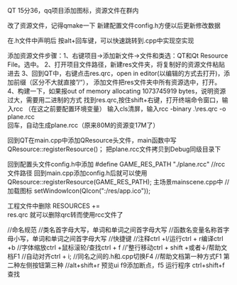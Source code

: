 QT
15分36，qq项目添加图标，资源文件在群内

改了资源文件，记得qmake一下
新建配置文件config.h方便以后更新修改数据

在.h文件中声明后 按alt+回车键，可以快速跳转到.cpp中实现空实现

添加资源文件步骤：1、右键项目->添加新文件->文件和类选：QT和Qt Resource File。选中。
                               2、打开项目文件路径，新建res文件夹，将复制好的资源文件粘贴进去
3、回到QT中，右键点击res.qrc，open in editor(以编辑的方式去打开)，添加前缀（区分不大就直接”/“），
添加文件把res文件夹中所有资源选中，打开。
4、构建一下，如果报out of memory allocating 1073745919 bytes，说明资源过大，需要用二进制的方式
找到res.qrc,按住shift+右键，打开终端命令窗口，输入rcc （在这之前要配置环境变量）
输入cls清屏，输入rcc -binary .\res.qrc -o plane.rcc    
回车，自动生成plane.rcc（原来80M的资源变17M了）

回到QT在main.cpp中添加QResource头文件，main函数中写QResource::registerResource()；
把plane.rcc文件拷贝到Debug同级目录下

回到配置头文件config.h中添加 #define GAME_RES_PATH "./plane.rcc"      //rcc文件路径
回到main.cpp添加config.h后就可以使用QResource::registerResource(GAME_RES_PATH);
主场景mainscene.cpp中
//加载图标
    setWindowIcon(QIcon(":/res/app.ico"));

工程文件中删除
RESOURCES += \
    res.qrc
就可以删除qrc转而使用rcc文件了



//命名规范
//类名首字母大写，单词和单词之间首字母大写
//函数名变量名称首字母小写，单词和单词之间首字母大写
//快捷键
//注释ctrl +l/运行ctrl + r编译ctrl +b
//字体缩放ctrl +鼠标滚轮/查找ctrl + f
//′整行移动ctrl + shift +或者↓/帮助文档F1
//自动对齐ctrl + i;
//同名之间的.h和.cpp切换F4
//帮助文档第一种方式F1 第二种左侧按钮第三种
//alt+shift+r 预览ui
f9添加断点，f5 运行程序
ctrl+shift+f 查找
